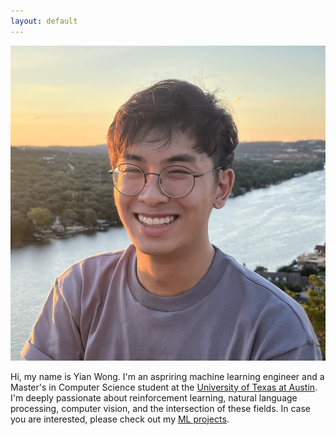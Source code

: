 ```yaml
---
layout: default
---
```

<img class="profile-picture" src="imgs/me.jpg">


Hi, my name is Yian Wong. I'm an aspriring machine learning engineer and a Master's in Computer Science student at the [University of Texas at Austin](https://www.cs.utexas.edu/). I'm deeply passionate about reinforcement learning, natural language processing, computer vision, and the intersection of these fields. In case you are interested, please check out my [ML projects](projects).
